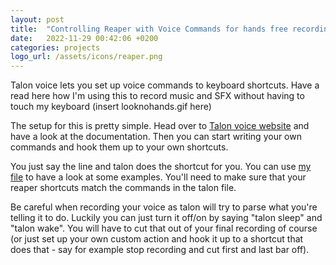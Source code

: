 ```yaml
---
layout: post
title:  "Controlling Reaper with Voice Commands for hands free recording sessions using Talon Voice"
date:   2022-11-29 00:42:06 +0200
categories: projects
logo_url: /assets/icons/reaper.png
---
```

Talon voice lets you set up voice commands to keyboard shortcuts. Have a read here how I'm using this to record music and SFX without having to touch my keyboard (insert looknohands.gif here)

The setup for this is pretty simple. Head over to [Talon voice website](https://talonvoice.com/) and have a look at the documentation. Then you can start writing your own commands and hook them up to your own shortcuts. 

You just say the line and talon does the shortcut for you. You can use [my file](assets/other/reaper.talon) to have a look at some examples. You'll need to make sure that your reaper shortcuts match the commands in the talon file. 

Be careful when recording your voice as talon will try to parse what you're telling it to do. Luckily you can just turn it off/on by saying "talon sleep" and "talon wake". You will have to cut that out of your final recording of course (or just set up your own custom action and hook it up to a shortcut that does that - say for example stop recording and cut first and last bar off).